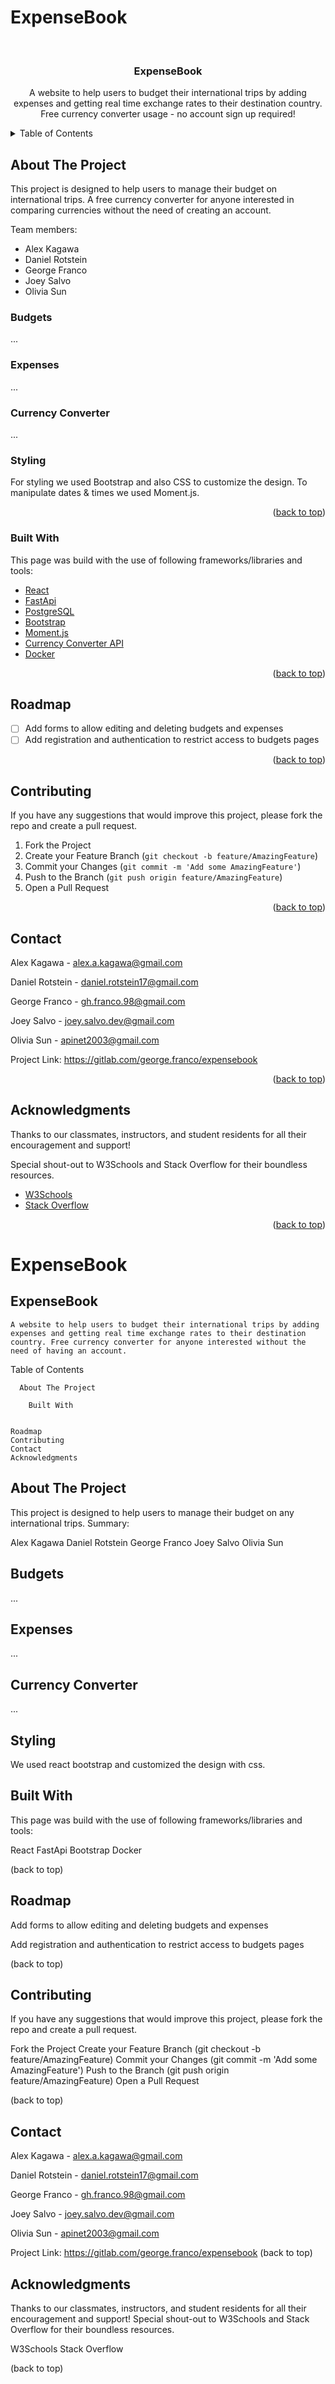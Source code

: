 # ExpenseBook


<br />
<div align="center">

  <h3 align="center">ExpenseBook</h3>

  <p align="center">
    A website to help users to budget their international trips by adding expenses and getting real time exchange rates to their destination country. 
    Free currency converter usage - no account sign up required!
  </p>
</div>


<details>
  <summary>Table of Contents</summary>
  <ol>
    <li>
      <a href="#about-the-project">About The Project</a>
      <ul>
        <li><a href="#built-with">Built With</a></li>
      </ul>
    </li>
    <li><a href="#roadmap">Roadmap</a></li>
    <li><a href="#contributing">Contributing</a></li>
    <li><a href="#contact">Contact</a></li>
    <li><a href="#acknowledgments">Acknowledgments</a></li>
  </ol>
</details>


## About The Project

This project is designed to help users to manage their budget on international trips. A free currency converter for anyone interested in comparing currencies without the need of creating an account.

Team members:

- Alex Kagawa
- Daniel Rotstein
- George Franco
- Joey Salvo
- Olivia Sun


### Budgets

...


### Expenses

...


### Currency Converter

...


### Styling

For styling we used Bootstrap and also CSS to customize the design.
To manipulate dates & times we used Moment.js.

<p align="right">(<a href="#readme-top">back to top</a>)</p>

### Built With

This page was build with the use of following frameworks/libraries and tools:

- [React][react-url]
- [FastApi][fastapi-url]
- [PostgreSQL][postgresql-url]
- [Bootstrap][bootstrap-url]
- [Moment.js][moment.js-url]
- [Currency Converter API][currency-converter-url]
- [Docker][docker-url]

<p align="right">(<a href="#readme-top">back to top</a>)</p>


## Roadmap

- [ ] Add forms to allow editing and deleting budgets and expenses 
- [ ] Add registration and authentication to restrict access to budgets pages

<p align="right">(<a href="#readme-top">back to top</a>)</p>


## Contributing

If you have any suggestions that would improve this project, please fork the repo and create a pull request.

1. Fork the Project
2. Create your Feature Branch (`git checkout -b feature/AmazingFeature`)
3. Commit your Changes (`git commit -m 'Add some AmazingFeature'`)
4. Push to the Branch (`git push origin feature/AmazingFeature`)
5. Open a Pull Request

<p align="right">(<a href="#readme-top">back to top</a>)</p>


## Contact

Alex Kagawa - alex.a.kagawa@gmail.com

Daniel Rotstein - daniel.rotstein17@gmail.com

George Franco - gh.franco.98@gmail.com

Joey Salvo - joey.salvo.dev@gmail.com

Olivia Sun - apinet2003@gmail.com

Project Link: https://gitlab.com/george.franco/expensebook

<p align="right">(<a href="#readme-top">back to top</a>)</p>


## Acknowledgments

Thanks to our classmates, instructors, and student residents for all their encouragement and support!

Special shout-out to W3Schools and Stack Overflow for their boundless resources.

- [W3Schools](https://w3schools.com/)
- [Stack Overflow](https://stackoverflow.com/)

<p align="right">(<a href="#readme-top">back to top</a>)</p>

[react-url]: https://reactjs.org/
[fastapi-url]: https://fastapi.tiangolo.com/
[postgresql-url]: https://www.postgresql.org/
[bootstrap-url]: https://getbootstrap.com
[moment.js-url]: https://momentjs.com/
[currency-converter-url]: https://exchangerate.host/
[docker-url]: https://docker.com/















# ExpenseBook



  
## ExpenseBook
  
    A website to help users to budget their international trips by adding expenses and getting real time exchange rates to their destination country. Free currency converter for anyone interested without the need of having an account.
  



  Table of Contents
  
    
      About The Project
      
        Built With
      
    
    Roadmap
    Contributing
    Contact
    Acknowledgments
  


## About The Project
This project is designed to help users to manage their budget on any international trips. 
Summary:

Alex Kagawa
Daniel Rotstein
George Franco
Joey Salvo
Olivia Sun


## Budgets
...


## Expenses
...


## Currency Converter
...


## Styling
We used react bootstrap and customized the design with css.


## Built With
This page was build with the use of following frameworks/libraries and tools:

React
FastApi
Bootstrap
Docker

(back to top)


## Roadmap

Add forms to allow editing and deleting budgets and expenses 

Add registration and authentication to restrict access to budgets pages

(back to top)


## Contributing
If you have any suggestions that would improve this project, please fork the repo and create a pull request.

Fork the Project
Create your Feature Branch (git checkout -b feature/AmazingFeature)
Commit your Changes (git commit -m 'Add some AmazingFeature')
Push to the Branch (git push origin feature/AmazingFeature)
Open a Pull Request

(back to top)


## Contact
Alex Kagawa - alex.a.kagawa@gmail.com

Daniel Rotstein - daniel.rotstein17@gmail.com

George Franco - gh.franco.98@gmail.com

Joey Salvo - joey.salvo.dev@gmail.com

Olivia Sun - apinet2003@gmail.com

Project Link: https://gitlab.com/george.franco/expensebook
(back to top)


## Acknowledgments
Thanks to our classmates, instructors, and student residents for all their encouragement and support!
Special shout-out to W3Schools and Stack Overflow for their boundless resources.

W3Schools
Stack Overflow

(back to top)
